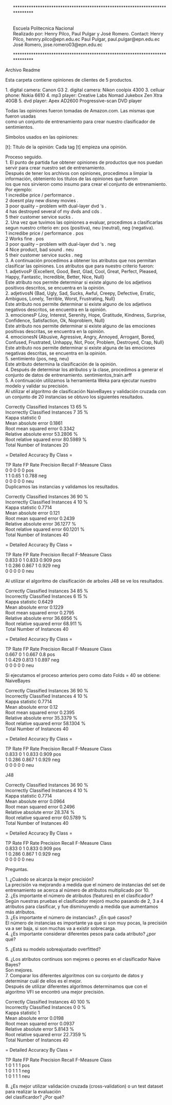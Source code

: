 <ul>
<p>*****************************************************************************</p>
<br>Escuela Politecnica Nacional</br>
Realizado por: Henry Pilco, Paul Pulgar y José Romero.
Contact:
Henry Pilco, hennry.pilco@epn.edu.ec
Paul Pulgar, paul.pulgar@epn.edu.ec
José Romero, jose.romero03@epn.edu.ec
<p>*****************************************************************************</p>
</ul>
Archivo Readme
<p>Esta carpeta contiene opiniones de clientes de 5 productos.</p>
1. digital camera: Canon G3 2. digital camera: Nikon coolpix 4300 3. celluar phone:  Nokia 6610 4. mp3 player:     Creative Labs Nomad Jukebox Zen Xtra 40GB 5. dvd player:     Apex <span class="caps">AD2600</span> Progressive-scan <span class="caps">DVD</span> player
<p>Todas las opiniones fueron tomadas de Amazon.com. Las mismas que fueron usadas<br />
como un conjunto de entrenamiento para crear nuestro clasificador de sentimientos.</p>
<p>Símbolos usados en las opiniones: </p>
[t]: Título de la opinión: Cada tag [t] empieza una opinión.
<p>Proceso seguido.<br />
1. El punto de partida fue obtener opiniones de productos que nos puedan servir para crear nuestro set de entrenamiento.<br />
   Después de tener los archivos con opiniones, procedimos a limpiar la información, obteniento los títulos de las opiniones que fueron<br />
   los que nos sirvieron como insumo para crear el conjunto de entrenamiento. Por ejemplo:<br />
	1 incredibe price / performance . <br />
	2 doesnt play new disney movies . <br />
	3 poor quality &#8211; problem with dual-layer dvd &#8216;s . <br />
	4 has destroyed several of my dvds and cds . <br />
	5 their customer service sucks . <br />
2. Una vez que tuvimos las opiniones a evaluar, procedimos a clasificarlas segun nuestro criterio en: pos (positiva), neu (neutral), neg (negativa).<br />
	1 incredibe price / performance . pos<br />
	2 Works fine . pos<br />
	3 poor quality &#8211; problem with dual-layer dvd &#8216;s . neg<br />
	4 Nice product, bad sound . neu<br />
	5 their customer service sucks . neg<br />
3. A continuación procedimos a obtener los atributos que nos permitan clasificar las opiniones. Los atributos que para nuestro criterio fueron:<br />
	1. adjetivosP {Excellent, Good, Best, Glad, Cool, Great, Perfect, Pleased, Happy, Fantastic, Incredible, Better, Nice, Null}<br />
	   Este atributo nos permite determinar si existe alguno de los adjetivos positivos descritos, se encuentra en la opinión.<br />
	2. adjetivosN {Bad, Ugly, Sad, Sucks, Awful, Creepy, Defective, Erratic, Ambiguos, Lonely, Terrible, Worst, Frustrating, Null}<br />
	   Este atributo nos permite determinar si existe alguno de los adjetivos negativos descritos, se encuentra en la opinión.<br />
	3. emocionesP {Joy, Interest, Serenity, Hope, Gratitude, Kindness, Surprise, Confidence, Satisfaction, Ok, Noproblem, Null} <br />
	   Este atributo nos permite determinar si existe alguno de las emociones positivas descritas, se encuentra en la opinión.<br />
	4. emocionesN {Abusive, Agressive, Angry, Annoyed, Arrogant, Bored, Confused, Frustrated, Unhappy, Not, Poor, Problem, Destroyed, Crap, Null}<br />
	   Este atributo nos permite determinar si existe alguna de las emociones negativas descritas, se encuentra en la opinión.<br />
	5. sentimiento {pos, neg, neu}<br />
	   Este atributo determina la clasificación de la opinión.<br />
4. Después de determinar los atributos y la clase, procedimos a generar el conjunto de datos de entrenamiento. sentimientos_train.arff<br />
5. A continuación utilizamos la herramienta Weka para ejecutar nuestro modelo y validar su precisión.<br />
	Al utilizar el algoritmo de clasificación NaiveBayes y validación cruzada con un conjunto de 20 instancias se obtuvo los siguientes resultados.</p>
<p>Correctly Classified Instances          13               65      %<br />
Incorrectly Classified Instances         7               35      %<br />
Kappa statistic                          0     <br />
Mean absolute error                      0.1861<br />
Root mean squared error                  0.3342<br />
Relative absolute error                 53.2806 %<br />
Root relative squared error             80.5989 %<br />
Total Number of Instances               20     </p>
<p>= Detailed Accuracy By Class =</p>
<p>TP Rate   FP Rate   Precision   Recall  F-Measure   Class<br />
  0         0          0         0         0        pos<br />
  1         1          0.65      1         0.788    neg<br />
  0         0          0         0         0        neu<br />
	Duplicamos las instancias y validamos los resultados.</p>
<p>Correctly Classified Instances          36               90      %<br />
Incorrectly Classified Instances         4               10      %<br />
Kappa statistic                          0.7714<br />
Mean absolute error                      0.121 <br />
Root mean squared error                  0.2439<br />
Relative absolute error                 36.1277 %<br />
Root relative squared error             60.1201 %<br />
Total Number of Instances               40     </p>
<p>= Detailed Accuracy By Class =</p>
<p>TP Rate   FP Rate   Precision   Recall  F-Measure   Class<br />
  0.833     0          1         0.833     0.909    pos<br />
  1         0.286      0.867     1         0.929    neg<br />
  0         0          0         0         0        neu</p>
<p>Al utilizar el algoritmo de clasificación de arboles <span class="caps">J48</span> se ve los resultados.</p>
<p>Correctly Classified Instances          34               85      %<br />
Incorrectly Classified Instances         6               15      %<br />
Kappa statistic                          0.6429<br />
Mean absolute error                      0.1229<br />
Root mean squared error                  0.2795<br />
Relative absolute error                 36.6956 %<br />
Root relative squared error             68.911  %<br />
Total Number of Instances               40     </p>
<p>= Detailed Accuracy By Class =</p>
<p>TP Rate   FP Rate   Precision   Recall  F-Measure   Class<br />
  0.667     0          1         0.667     0.8      pos<br />
  1         0.429      0.813     1         0.897    neg<br />
  0         0          0         0         0        neu</p>
<p>Si ejecutamos el proceso anterios pero como dato Folds = 40 se obtiene:<br />
NaiveBayes</p>
<p>Correctly Classified Instances          36               90      %<br />
Incorrectly Classified Instances         4               10      %<br />
Kappa statistic                          0.7714<br />
Mean absolute error                      0.12  <br />
Root mean squared error                  0.2395<br />
Relative absolute error                 35.3379 %<br />
Root relative squared error             58.1304 %<br />
Total Number of Instances               40     </p>
<p>= Detailed Accuracy By Class =</p>
<p>TP Rate   FP Rate   Precision   Recall  F-Measure   Class<br />
  0.833     0          1         0.833     0.909    pos<br />
  1         0.286      0.867     1         0.929    neg<br />
  0         0          0         0         0        neu</p>
<p><span class="caps">J48</span></p>
<p>Correctly Classified Instances          36               90      %<br />
Incorrectly Classified Instances         4               10      %<br />
Kappa statistic                          0.7714<br />
Mean absolute error                      0.0964<br />
Root mean squared error                  0.2496<br />
Relative absolute error                 28.374  %<br />
Root relative squared error             60.5789 %<br />
Total Number of Instances               40     </p>
<p>= Detailed Accuracy By Class =</p>
<p>TP Rate   FP Rate   Precision   Recall  F-Measure   Class<br />
  0.833     0          1         0.833     0.909    pos<br />
  1         0.286      0.867     1         0.929    neg<br />
  0         0          0         0         0        neu</p>
<p>Preguntas.</p>
<p>1. ¿Cuándo se alcanza la mejor precisión?<br />
	La precisión va mejorando a medida que el número de instancias del set de entrenamiento se acerca al número de atributos multiplicado por 10.<br />
2. ¿Es importante el número de atributos (features) en el clasificador?<br />
	Según nuestras pruebas el clasificador mejoró mucho pasando de 2, 3 a 4 atributos para clasificar, y fue disminuyendo a medida que aumentamos más atributos.<br />
3. ¿Es importante el número de instancias?. ¿En qué casos?<br />
	El número de instancias es importante ya que si son muy pocas, la precisión va a ser baja, si son muchas va a existir sobrecarga. <br />
4. ¿Es importante considerar diferentes pesos para cada atributo? ¿por qué?</p>
<p>5. ¿Está su modelo sobreajustado overfitted?</p>
<p>6. ¿Los atributos contínuos son mejores o peores en el clasificador Naive Bayes?<br />
	Son mejores.<br />
7. Comparar los diferentes algoritmos con su conjunto de datos y determinar cuál de ellos es el mejor.<br />
	Después de utilizar diferentes algoritmos determinamos que con el algoritmo <span class="caps">VFI</span> se encontró una mejor precisión.</p>
<p>Correctly Classified Instances          40              100      %<br />
Incorrectly Classified Instances         0                0      %<br />
Kappa statistic                          1     <br />
Mean absolute error                      0.0198<br />
Root mean squared error                  0.0937<br />
Relative absolute error                  5.8143 %<br />
Root relative squared error             22.7359 %<br />
Total Number of Instances               40     </p>
<p>= Detailed Accuracy By Class =</p>
<p>TP Rate   FP Rate   Precision   Recall  F-Measure   Class<br />
  1         0          1         1         1        pos<br />
  1         0          1         1         1        neg<br />
  1         0          1         1         1        neu</p>
<p>8. ¿Es mejor utilizar validación cruzada (cross-validation) o un test dataset para realizar la evaluación<br />
del clasificardor? ¿Por qué?</p>

